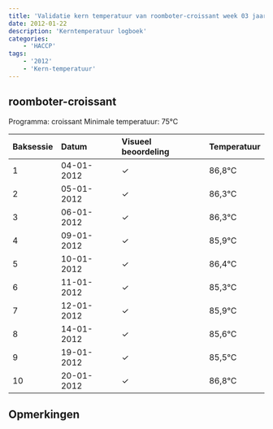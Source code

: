 ```yaml
---
title: 'Validatie kern temperatuur van roomboter-croissant week 03 jaar 2012'
date: 2012-01-22
description: 'Kerntemperatuur logboek'
categories:
    - 'HACCP'
tags:
    - '2012'
    - 'Kern-temperatuur'
---
```


## roomboter-croissant

Programma: croissant
Minimale temperatuur: 75°C

| Baksessie | Datum | Visueel beoordeling | Temperatuur |
|:---|:---|:---|:---|
| 1 | 04-01-2012 | &check; | 86,8°C |
| 2 | 05-01-2012 | &check; | 86,3°C |
| 3 | 06-01-2012 | &check; | 86,3°C |
| 4 | 09-01-2012 | &check; | 85,9°C |
| 5 | 10-01-2012 | &check; | 86,4°C |
| 6 | 11-01-2012 | &check; | 85,3°C |
| 7 | 12-01-2012 | &check; | 85,9°C |
| 8 | 14-01-2012 | &check; | 85,6°C |
| 9 | 19-01-2012 | &check; | 85,5°C |
| 10 | 20-01-2012 | &check; | 86,8°C |

## Opmerkingen


